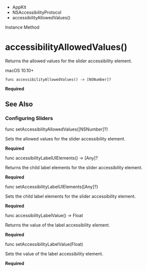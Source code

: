 

- AppKit
- NSAccessibilityProtocol
-  accessibilityAllowedValues() 

Instance Method

# accessibilityAllowedValues()

Returns the allowed values for the slider accessibility element.

macOS 10.10+

``` source
func accessibilityAllowedValues() -> [NSNumber]?
```

**Required**

## See Also

### Configuring Sliders

func setAccessibilityAllowedValues([NSNumber]?)

Sets the allowed values for the slider accessibility element.

**Required**

func accessibilityLabelUIElements() -> [Any]?

Returns the child label elements for the slider accessibility element.

**Required**

func setAccessibilityLabelUIElements([Any]?)

Sets the child label elements for the slider accessibility element.

**Required**

func accessibilityLabelValue() -> Float

Returns the value of the label accessibility element.

**Required**

func setAccessibilityLabelValue(Float)

Sets the value of the label accessibility element.

**Required**

